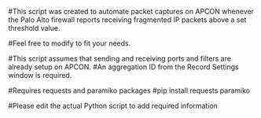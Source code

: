 #This script was created to automate packet captures on APCON whenever the Palo Alto firewall reports receiving fragmented IP packets above a set threshold value.

#Feel free to modify to fit your needs.

#This script assumes that sending and receiving ports and filters are already setup on APCON.
#An aggregation ID from the Record Settings window is required.  

#Requires requests and paramiko packages
#pip install requests paramiko

#Please edit the actual Python script to add required information
